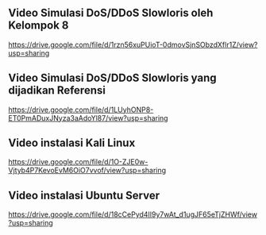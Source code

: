 ## Video Simulasi DoS/DDoS Slowloris oleh Kelompok 8
https://drive.google.com/file/d/1rzn56xuPUioT-0dmovSjnSObzdXflr1Z/view?usp=sharing

## Video Simulasi DoS/DDoS Slowloris yang dijadikan Referensi
https://drive.google.com/file/d/1LUyhONP8-ET0PmADuxJNyza3aAdoYl87/view?usp=sharing

## Video instalasi Kali Linux
https://drive.google.com/file/d/1O-ZJE0w-Vjtyb4P7KevoEvM6OiO7vvof/view?usp=sharing

## Video instalasi Ubuntu Server
https://drive.google.com/file/d/18cCePyd4Il9y7wAt_d1ugJF65eTjZHWf/view?usp=sharing
